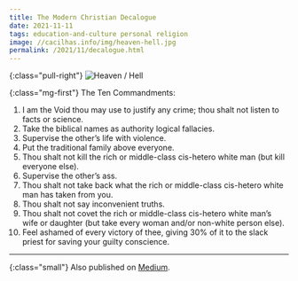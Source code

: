 ```yaml
---
title: The Modern Christian Decalogue
date: 2021-11-11
tags: education-and-culture personal religion
image: //cacilhas.info/img/heaven-hell.jpg
permalink: /2021/11/decalogue.html
---
```

[medium]: https://cacilhas.medium.com/the-modern-christian-decalogue-f98b42a83baf

{:class="pull-right"} <img alt="Heaven / Hell" src="{{{ image }}}" />

{:class="mg-first"} The Ten Commandments:

1. I am the Void thou may use to justify any crime; thou shalt not listen to
   facts or science.
1. Take the biblical names as authority logical fallacies.
1. Supervise the other’s life with violence.
1. Put the traditional family above everyone.
1. Thou shalt not kill the rich or middle-class cis-hetero white man (but kill
   everyone else).
1. Supervise the other’s ass.
1. Thou shalt not take back what the rich or middle-class cis-hetero white man
   has taken from you.
1. Thou shalt not say inconvenient truths.
1. Thou shalt not covet the rich or middle-class cis-hetero white man’s wife
   or daughter (but take every woman and/or non-white person else).
1. Feel ashamed of every victory of thee, giving 30% of it to the slack priest
   for saving your guilty conscience.

-----

{:class="small"} Also published on [Medium][medium].
